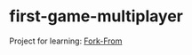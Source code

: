 ﻿# first-game-multiplayer

Project for learning: [Fork-From](https://github.com/filipedeschamps/meu-primeiro-jogo-multiplayer)
